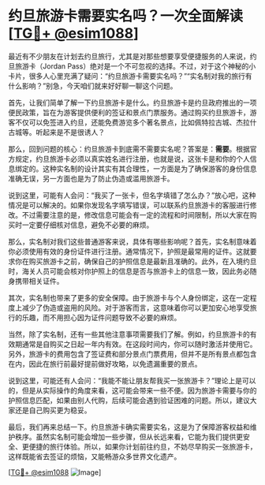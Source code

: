 # 约旦旅游卡需要实名吗？一次全面解读[[TG💪+ @esim1088](https://t.me/s/esim1088)]

最近有不少朋友在计划去约旦旅行，尤其是对那些想要享受便捷服务的人来说，约旦旅游卡（Jordan Pass）绝对是一个不可忽视的选择。不过，对于这个神秘的小卡片，很多人心里充满了疑问：“约旦旅游卡需要实名吗？”“实名制对我的旅行有什么影响？”别急，今天咱们就来好好聊一聊这个问题。

首先，让我们简单了解一下约旦旅游卡是什么。约旦旅游卡是约旦政府推出的一项便民政策，旨在为游客提供便利的签证和景点门票服务。通过购买约旦旅游卡，游客不仅可以免签进入约旦，还能免费游览多个著名景点，比如佩特拉古城、杰拉什古城等。听起来是不是很诱人？

那么，回到问题的核心：约旦旅游卡到底需不需要实名呢？答案是：**需要**。根据官方规定，约旦旅游卡必须以真实姓名进行注册，也就是说，这张卡是和你的个人信息绑定的。这种实名制的设计其实有其合理性，一方面是为了确保游客的身份信息准确无误，另一方面也是为了防止伪造或滥用旅游卡。

说到这里，可能有人会问：“我买了一张卡，但名字填错了怎么办？”放心吧，这种情况是可以解决的。如果你发现名字填写错误，可以联系约旦旅游卡的客服进行修改。不过需要注意的是，修改信息可能会有一定的流程和时间限制，所以大家在购买时一定要仔细核对信息，避免不必要的麻烦。

那么，实名制对我们这些普通游客来说，具体有哪些影响呢？首先，实名制意味着你必须使用有效的身份证件进行注册。通常情况下，护照是最常用的证件。这就要求你在购买旅游卡之前，确保自己的护照信息是最新且准确的。此外，在入境约旦时，海关人员可能会核对你护照上的信息是否与旅游卡上的信息一致，因此务必随身携带相关证件。

其次，实名制也带来了更多的安全保障。由于旅游卡与个人身份绑定，这在一定程度上减少了伪造或盗用的风险。对于游客而言，这意味着你可以更加安心地享受旅行的乐趣，而不用担心因为证件问题导致不必要的麻烦。

当然，除了实名制，还有一些其他注意事项需要我们了解。例如，约旦旅游卡的有效期通常是自购买之日起一年内有效。在这段时间内，你可以随时激活并使用它。另外，旅游卡的费用包含了签证费和部分景点门票费用，但并不是所有景点都包含在内，因此在旅行前最好提前做好攻略，以免遗漏重要的景点。

说到这里，可能还有人会问：“我能不能让朋友帮我买一张旅游卡？”理论上是可以的，但是从实际操作的角度来看，这可能会带来一些不便。因为旅游卡需要与你的护照信息匹配，如果由别人代购，后续可能会遇到验证困难的问题。所以，建议大家还是自己购买更为稳妥。

最后，我们再来总结一下。约旦旅游卡确实需要实名，这是为了保障游客权益和维护秩序。虽然实名制可能会增加一些步骤，但从长远来看，它能为我们提供更安全、更便捷的旅行体验。所以，如果你计划前往约旦，不妨尽早购买一张旅游卡，这样既能省去签证的烦恼，又能畅游众多世界文化遗产。

[[TG💪+ @esim1088](https://t.me/s/esim1088) ![Image](https://i.postimg.cc/4NQfJmqS/Snipaste-2025-05-13-00-14-12.png)]